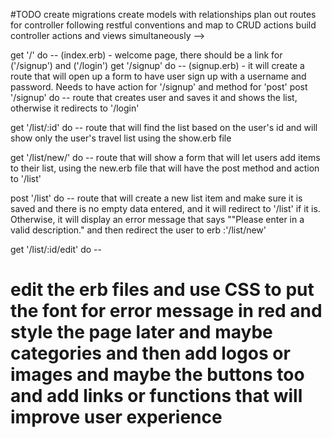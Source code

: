 #TODO
create migrations
create models with relationships
plan out routes for controller following restful conventions
 and map to CRUD actions build controller actions and views simultaneously -->

get '/' do  --  (index.erb) - welcome page, there should be a link for ('/signup') and ('/login')
get '/signup' do -- (signup.erb) - it will create a route that will open up a form to have user sign up with a username and password. Needs to have action for '/signup' and method for 'post'
post '/signup' do -- route that creates user and saves it and shows the list, otherwise it redirects to '/login'


<!-- get '/login' do -- (login.erb) route that shows a form that allows the user to sign in with a username and password
post '/login' do -- route that will , if user is logged in, will need to add session to the hash and redirect to the user's page showing all the items on the user's list -->

get '/list/:id' do -- route that will find the list based on the user's id and will show only the user's travel list using the show.erb file

get '/list/new/' do -- route that will show a form that will let users add items to their list, using the new.erb file that will have the post method and action to '/list'

post '/list' do -- route that will create a new list item and make sure it is saved and there is no empty data entered, and it will redirect to '/list' if it is. Otherwise, it will display an error message that says ""Please enter in a valid description." and then redirect the user to erb :'/list/new'

get '/list/:id/edit' do -- 




# edit the erb files and use CSS to put the font for error message in red and style the page later and maybe categories and then add logos or images and maybe the buttons too and add links or functions that will improve user experience






